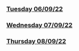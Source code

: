 ### [Tuesday 06/09/22](https://github.com/kennethpHN/core-code-from-scratch/tree/main/week8/Tuesday-06-09-22)

### [Wednesday 07/09/22](https://github.com/kennethpHN/core-code-from-scratch/tree/main/week8/Wednesday-07-09-22)

### [Thursday 08/09/22](https://github.com/kennethpHN/core-code-from-scratch/tree/main/week8/Thursday-08-09-22)
